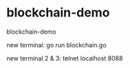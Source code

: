 # blockchain-demo
blockchain-demo


new terminal:
go run blockchain.go

new terminal 2 & 3:
telnet localhost 8088

